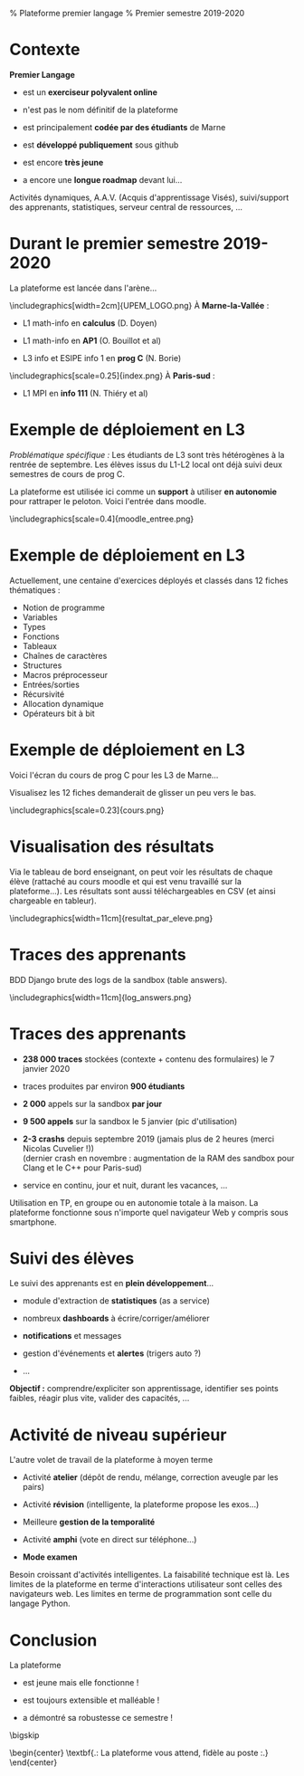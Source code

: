 % Plateforme premier langage
% Premier semestre 2019-2020


# Contexte

**Premier Langage**

* est un **exerciseur polyvalent online**

* n'est pas le nom définitif de la plateforme

* est principalement **codée par des étudiants** de Marne

* est **développé publiquement** sous github

* est encore **très jeune**

* a encore une **longue roadmap** devant lui...

Activités dynamiques, A.A.V. (Acquis d'apprentissage Visés),
suivi/support des apprenants, statistiques, serveur central de
ressources, ...


# Durant le premier semestre 2019-2020

La plateforme est lancée dans l'arène...

\includegraphics[width=2cm]{UPEM_LOGO.png} À **Marne-la-Vallée** :

* L1 math-info en **calculus** (D. Doyen)

* L1 math-info en **AP1** (O. Bouillot et al)

* L3 info et ESIPE info 1  en **prog C** (N. Borie)

\includegraphics[scale=0.25]{index.png} À **Paris-sud** :

* L1 MPI en **info 111** (N. Thiéry et al)


# Exemple de déploiement en L3

*Problématique spécifique :* Les étudiants de L3 sont très hétérogènes
à la rentrée de septembre. Les élèves issus du L1-L2 local ont déjà
suivi deux semestres de cours de prog C.


La plateforme est utilisée ici comme un **support** à utiliser **en
autonomie** pour rattraper le peloton. Voici l'entrée dans moodle.

\includegraphics[scale=0.4]{moodle_entree.png}


# Exemple de déploiement en L3

Actuellement, une centaine d'exercices déployés et classés dans 12 fiches thématiques :

* Notion de programme
* Variables
* Types
* Fonctions
* Tableaux
* Chaînes de caractères
* Structures
* Macros préprocesseur
* Entrées/sorties
* Récursivité
* Allocation dynamique
* Opérateurs bit à bit


# Exemple de déploiement en L3

Voici l'écran du cours de prog C pour les L3 de Marne... 

Visualisez les 12 fiches demanderait de glisser un peu vers le bas.

\includegraphics[scale=0.23]{cours.png}

# Visualisation des résultats

Via le tableau de bord enseignant, on peut voir les résultats de
chaque élève (rattaché au cours moodle et qui est venu travaillé sur
la plateforme...). Les résultats sont aussi téléchargeables en CSV (et
ainsi chargeable en tableur).

\includegraphics[width=11cm]{resultat_par_eleve.png}


# Traces des apprenants

BDD Django brute des logs de la sandbox (table answers).

\includegraphics[width=11cm]{log_answers.png}



# Traces des apprenants

* **238 000 traces** stockées (contexte + contenu des formulaires) le 7 janvier 2020

* traces produites par environ **900 étudiants**

* **2 000** appels sur la sandbox **par jour**

* **9 500 appels** sur la sandbox le 5 janvier (pic d'utilisation)

* **2-3 crashs** depuis septembre 2019 (jamais plus de 2 heures (merci Nicolas Cuvelier !)) \
  (dernier crash en novembre : augmentation de la RAM des sandbox pour Clang et le C++ pour Paris-sud)

* service en continu, jour et nuit, durant les vacances, ...

Utilisation en TP, en groupe ou en autonomie totale à la maison. La
plateforme fonctionne sous n'importe quel navigateur Web y compris
sous smartphone.


# Suivi des élèves

Le suivi des apprenants est en **plein développement**...

* module d'extraction de **statistiques** (as a service)

* nombreux **dashboards** à écrire/corriger/améliorer

* **notifications** et messages

* gestion d'événements et **alertes** (trigers auto ?)

* ...

**Objectif :** comprendre/expliciter son apprentissage, identifier ses
points faibles, réagir plus vite, valider des capacités, ...


# Activité de niveau supérieur

L'autre volet de travail de la plateforme à moyen terme

* Activité **atelier** (dépôt de rendu, mélange, correction aveugle par les pairs)

* Activité **révision** (intelligente, la plateforme propose les exos...)

* Meilleure **gestion de la temporalité**

* Activité **amphi** (vote en direct sur téléphone...)

* **Mode examen**

Besoin croissant d'activités intelligentes. La faisabilité technique
est là. Les limites de la plateforme en terme d'interactions
utilisateur sont celles des navigateurs web. Les limites en terme de
programmation sont celle du langage Python.


# Conclusion

La plateforme 

* est jeune mais elle fonctionne !

* est toujours extensible et malléable !

* a démontré sa robustesse ce semestre !

\bigskip

\begin{center}
\textbf{.: La plateforme vous attend, fidèle au poste :.}
\end{center}

